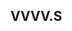 ## VVVV.S

<amp-auto-ads type="adsense"
    data-ad-client="ca-pub-9857163863537600">
</amp-auto-ads>